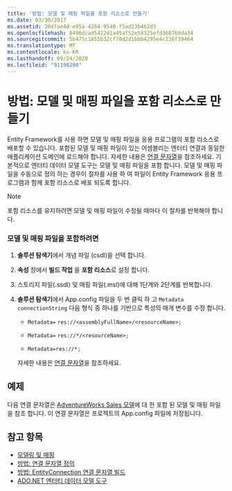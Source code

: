 ```yaml
---
title: '방법: 모델 및 매핑 파일을 포함 리소스로 만들기'
ms.date: 03/30/2017
ms.assetid: 20dfae4d-e95a-4264-9540-f5ad23b462d3
ms.openlocfilehash: 8496dcad5422d1a45af52e58325efd360768da34
ms.sourcegitcommit: 5b475c1855b32cf78d2d1bbb4295e4c236f39464
ms.translationtype: MT
ms.contentlocale: ko-KR
ms.lasthandoff: 09/24/2020
ms.locfileid: "91198290"
---
```

# <a name="how-to-make-model-and-mapping-files-embedded-resources"></a>방법: 모델 및 매핑 파일을 포함 리소스로 만들기

Entity Framework를 사용 하면 모델 및 매핑 파일을 응용 프로그램의 포함 리소스로 배포할 수 있습니다. 포함된 모델 및 매핑 파일이 있는 어셈블리는 엔터티 연결과 동일한 애플리케이션 도메인에 로드해야 합니다. 자세한 내용은 [연결 문자열](connection-strings.md)을 참조하세요. 기본적으로 엔터티 데이터 모델 도구는 모델 및 매핑 파일을 포함 합니다. 모델 및 매핑 파일을 수동으로 정의 하는 경우이 절차를 사용 하 여 파일이 Entity Framework 응용 프로그램과 함께 포함 리소스로 배포 되도록 합니다.  
  
> [!NOTE]
> 포함 리소스를 유지하려면 모델 및 매핑 파일이 수정될 때마다 이 절차를 반복해야 합니다.  
  
### <a name="to-embed-model-and-mapping-files"></a>모델 및 매핑 파일을 포함하려면  
  
1. **솔루션 탐색기**에서 개념 파일 (csdl)을 선택 합니다.  
  
2. **속성** 창에서 **빌드 작업** 을 **포함 리소스**로 설정 합니다.  
  
3. 스토리지 파일(.ssdl) 및 매핑 파일(.msl)에 대해 1단계와 2단계를 반복합니다.  
  
4. **솔루션 탐색기**에서 App.config 파일을 두 번 클릭 하 고 `Metadata` `connectionString` 다음 형식 중 하나를 기반으로 특성의 매개 변수를 수정 합니다.  
  
    - `Metadata=` `res://<assemblyFullName>/<resourceName>;`  
  
    - `Metadata=` `res://*/<resourceName>;`  
  
    - `Metadata=res://*;`  
  
     자세한 내용은 [연결 문자열](connection-strings.md)을 참조하세요.  
  
## <a name="example"></a>예제  

 다음 연결 문자열은 [AdventureWorks Sales 모델](https://github.com/Microsoft/sql-server-samples/releases/tag/adventureworks)에 대 한 포함 된 모델 및 매핑 파일을 참조 합니다. 이 연결 문자열은 프로젝트의 App.config 파일에 저장됩니다.  

## <a name="see-also"></a>참고 항목

- [모델링 및 매핑](modeling-and-mapping.md)
- [방법: 연결 문자열 정의](how-to-define-the-connection-string.md)
- [방법: EntityConnection 연결 문자열 빌드](how-to-build-an-entityconnection-connection-string.md)
- [ADO.NET 엔터티 데이터 모델 도구](/previous-versions/dotnet/netframework-4.0/bb399249(v=vs.100))
